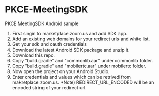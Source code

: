# PKCE-MeetingSDK
PKCE MeetingSDK Android sample

1. First singin to marketplace.zoom.us and add SDK app.
2. Add an existing web domains for your redirect urls and white list.
3. Get your sdk and oauth credentials 
4. Download the latest Android SDK package and unzip it.
5. Download this repo.
6. Copy "build.gradle" and "commonlib.aar" under commonlib folder.
7. Copy "build.gradle" and "mobilertc.aar" under mobilertc folder.
8. Now open the project on your Android Studio.
9. Enter credentials and values which can be retrived from makretplace.zoom.us.
*Note) REDIRECT_URL_ENCODED will be an encoded string of your redirect url.
